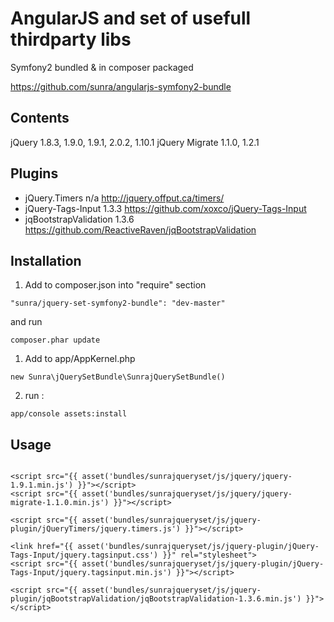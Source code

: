 AngularJS and set of usefull thirdparty libs
===============================================

Symfony2 bundled & in composer packaged

https://github.com/sunra/angularjs-symfony2-bundle


Contents
--------
jQuery 1.8.3, 1.9.0, 1.9.1, 2.0.2, 1.10.1
jQuery Migrate 1.1.0, 1.2.1

Plugins
-------
- jQuery.Timers            n/a      http://jquery.offput.ca/timers/
- jQuery-Tags-Input        1.3.3    https://github.com/xoxco/jQuery-Tags-Input
- jqBootstrapValidation    1.3.6    https://github.com/ReactiveRaven/jqBootstrapValidation


Installation
------------

1. Add to composer.json into "require" section
```
"sunra/jquery-set-symfony2-bundle": "dev-master"
```
and run 
```
composer.phar update
```

1. Add to app/AppKernel.php
```
new Sunra\jQuerySetBundle\SunrajQuerySetBundle()
```

2. run :
```
app/console assets:install
```


Usage
-----
```

<script src="{{ asset('bundles/sunrajqueryset/js/jquery/jquery-1.9.1.min.js') }}"></script>
<script src="{{ asset('bundles/sunrajqueryset/js/jquery/jquery-migrate-1.1.0.min.js') }}"></script>

<script src="{{ asset('bundles/sunrajqueryset/js/jquery-plugin/jQueryTimers/jquery.timers.js') }}"></script>

<link href="{{ asset('bundles/sunrajqueryset/js/jquery-plugin/jQuery-Tags-Input/jquery.tagsinput.css') }}" rel="stylesheet">
<script src="{{ asset('bundles/sunrajqueryset/js/jquery-plugin/jQuery-Tags-Input/jquery.tagsinput.min.js') }}"></script>

<script src="{{ asset('bundles/sunrajqueryset/js/jquery-plugin/jqBootstrapValidation/jqBootstrapValidation-1.3.6.min.js') }}"></script>
```